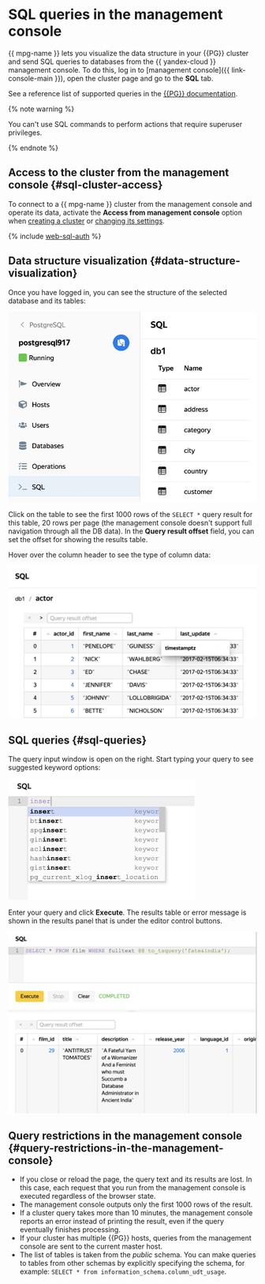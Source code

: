 # SQL queries in the management console

{{ mpg-name }} lets you visualize the data structure in your {{PG}} cluster and send SQL queries to databases from the {{ yandex-cloud }} management console. To do this, log in to [management console]({{ link-console-main }}), open the cluster page and go to the **SQL** tab.

See a reference list of supported queries in the [{{PG}} documentation](https://www.postgresql.org/docs/current/sql.html).

{% note warning %}

You can't use SQL commands to perform actions that require superuser privileges.

{% endnote %}

## Access to the cluster from the management console {#sql-cluster-access}

To connect to a {{ mpg-name }} cluster from the management console and operate its data, activate the **Access from management console** option when [creating a cluster](cluster-create.md) or [changing its settings](update.md#change-additional-settings).

{% include [web-sql-auth](../../_includes/mdb/web-sql-auth.md) %}

## Data structure visualization {#data-structure-visualization}

Once you have logged in, you can see the structure of the selected database and its tables:

![structure](../../_assets/mdb/pg-web-sql-structure.png)

Click on the table to see the first 1000 rows of the `SELECT *` query result for this table, 20 rows per page (the management console doesn't support full navigation through all the DB data). In the **Query result offset** field, you can set the offset for showing the results table.

Hover over the column header to see the type of column data:

![table](../../_assets/mdb/pg-web-sql-table.png)

## SQL queries {#sql-queries}

The query input window is open on the right. Start typing your query to see suggested keyword options:

![suggest](../../_assets/mdb/pg-web-sql-suggest.png)

Enter your query and click **Execute**. The results table or error message is shown in the results panel that is under the editor control buttons.

![result](../../_assets/mdb/pg-web-sql-result.png)

## Query restrictions in the management console {#query-restrictions-in-the-management-console}

* If you close or reload the page, the query text and its results are lost. In this case, each request that you run from the management console is executed regardless of the browser state.
* The management console outputs only the first 1000 rows of the result.
* If a cluster query takes more than 10 minutes, the management console reports an error instead of printing the result, even if the query eventually finishes processing.
* If your cluster has multiple {{PG}} hosts, queries from the management console are sent to the current master host.
* The list of tables is taken from the _public_ schema. You can make queries to tables from other schemas by explicitly specifying the schema, for example: `SELECT * from information_schema.column_udt_usage`.

